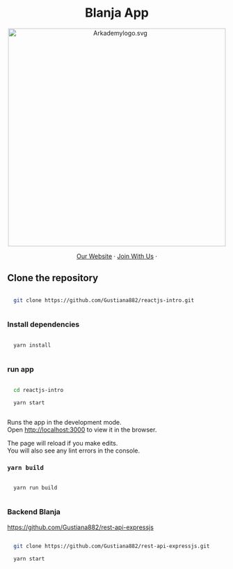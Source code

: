 <h1 align="center">
  Blanja App
</h1>

<p align="center"><img src="https://www.arkademy.com/img/logo%20arkademy.1c82cf5c.svg" width="500px" alt="Arkademylogo.svg" /></p>

<p align="center">
    <a href="https://www.arkademy.com/" target="blank">Our Website</a>
    ·
    <a href="https://www.arkademy.com/auth/signup">Join With Us</a>
    ·
</p>

## Clone the repository

```bash

  git clone https://github.com/Gustiana882/reactjs-intro.git
  
```

### Install dependencies
```bash

  yarn install
  
```

### run app
```bash

  cd reactjs-intro

  yarn start
  
```

Runs the app in the development mode.\
Open [http://localhost:3000](http://localhost:3000) to view it in the browser.

The page will reload if you make edits.\
You will also see any lint errors in the console.

### `yarn build`

```bash

  yarn run build
  
```

### Backend Blanja
<a href="https://github.com/Gustiana882/rest-api-expressjs" target="blank">https://github.com/Gustiana882/rest-api-expressjs</a>
```bash

  git clone https://github.com/Gustiana882/rest-api-expressjs.git

  yarn start
  
```
